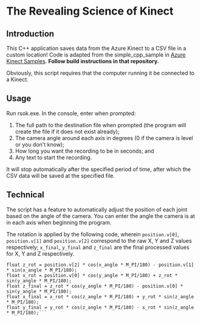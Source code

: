 # The Revealing Science of Kinect

## Introduction

This C++ application saves data from the Azure Kinect to a CSV file in a custom location! Code is adapted from the simple_cpp_sample in [Azure Kinect Samples](<https://github.com/microsoft/Azure-Kinect-Samples/tree/master>). **Follow build instructions in that repository.**

Obviously, this script requires that the computer running it be connected to a Kinect.

## Usage

Run rsok.exe. In the console, enter when prompted:

1) The full path to the destination file when prompted (the program will create the file if it does not exist already);
2) The camera angle around each axis in degrees (0 if the camera is level or you don't know);
3) How long you want the recording to be in seconds; and
4) Any text to start the recording.

It will stop automatically after the specified period of time, after which the CSV data will be saved at the specified file.

## Technical

The script has a feature to automatically adjust the position of each joint based on the angle of the camera. You can enter the angle the camera is at in each axis when beginning the program.

The rotation is applied by the following code, wherein `position.v[0]`, `position.v[1]` and `position.v[2]` correspond to the raw X, Y and Z values respectively; `x_final`, `y_final` and `z_final` are the final processed values for X, Y and Z respectively.

```float y_rot = position.v[1] * cos(x_angle * M_PI/180) + position.v[2] * sin(x_angle * M_PI/180);
float z_rot = position.v[2] * cos(x_angle * M_PI/180) - position.v[1] * sin(x_angle * M_PI/180);
float x_rot = position.v[0] * cos(y_angle * M_PI/180) + z_rot * sin(y_angle * M_PI/180);
float z_final = z_rot * cos(y_angle * M_PI/180) - position.v[0] * sin(y_angle * M_PI/180);
float x_final = x_rot * cos(z_angle * M_PI/180) + y_rot * sin(z_angle * M_PI/180);
float y_final = y_rot * cos(z_angle * M_PI/180) - x_rot * sin(z_angle * M_PI/180);```

